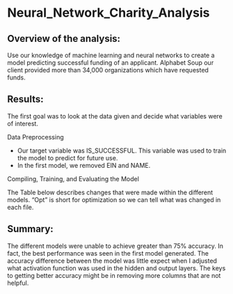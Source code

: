 # Neural_Network_Charity_Analysis
## Overview of the analysis: 

Use our knowledge of machine learning and neural networks to create a model predicting successful funding of an applicant. Alphabet Soup our client provided more than 34,000 organizations which have requested funds.


## Results: 
The first goal was to look at the data given and decide what variables were of interest. 

Data Preprocessing
*  Our target variable was IS_SUCCESSFUL.  This variable was used to train the model to predict for future use. 
*  In the first model, we removed EIN and NAME. 

Compiling, Training, and Evaluating the Model

The Table below describes changes that were made within the different models.  “Opt” is short for optimization so we can tell what was changed in each file. 





## Summary: 

The different models were unable to achieve greater than 75% accuracy.  In fact, the best performance was seen in the first model generated.  The accuracy difference between the model was little expect when I adjusted what activation function was used in the hidden and output layers.  The keys to getting better accuracy might be in removing more columns that are not helpful.  

